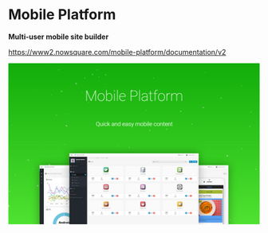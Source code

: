 # Mobile Platform
**Multi-user mobile site builder**

https://www2.nowsquare.com/mobile-platform/documentation/v2

![Mobile Platform](assets/images/visual.jpg)